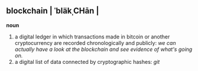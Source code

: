 ## blockchain | ˈbläkˌCHān |
**noun**

1. a digital ledger in which transactions made in bitcoin or another cryptocurrency are recorded chronologically and publicly: _we can actually have a look at the blockchain and see evidence of what's going on._
2. a digital list of data connected by cryptographic hashes: _git_
